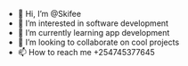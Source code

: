 - 👋 Hi, I’m @Skifee
- 👀 I’m interested in software development
- 🌱 I’m currently learning app development
- 💞️ I’m looking to collaborate on cool projects
- 📫 How to reach me +254745377645
